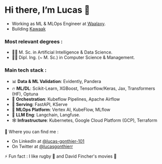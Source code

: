# Hi there, I’m Lucas 👋 #

- Working as ML & MLOps Engineer at [Waalaxy](https://www.waalaxy.com/).
- Building [Kawaak](https://kawaak.com/)

### Most relevant degrees :
  - :man_student: M. Sc. in Artificial Intelligence & Data Science. 
  - :man_student: Dipl. Ing. (~ M. Sc.) in Computer Science & Management. 

### Main tech stack :
  - 📊 **Data & ML Validation**: Evidently, Pandera
  - :fire: **ML/DL**: Scikit-Learn, XGBoost, Tensorflow/Keras, Jax, Transformers (HF), Optuna
  - 🚦 **Orchestration**: Kubeflow Pipelines, Apache Airflow
  - 🚀 **Serving**: FastAPI, KServe
  - :link: **MLOps Platform**: Vertex AI, KubeFlow, MLflow
  - 👅 **LLM Eng**: Langchain, Langfuse.
  - :spider_web: **Infrastructure**: Kubernetes, Google Cloud Platform (GCP), Terraform
  



:metal: Where you can find me : 

- On LinkedIn at [@lucas-gonthier-101](https://www.linkedin.com/in/lucas-gonthier-101/)
- On Twitter at [@lucasgonthierr](https://twitter.com/lucasgonthierr)


⚡ Fun fact : I like rugby :rugby_football: and David Fincher's movies :cinema:

<!---
lugonthier/lugonthier is a ✨ special ✨ repository because its `README.md` (this file) appears on your GitHub profile.
You can click the Preview link to take a look at your changes.
--->
